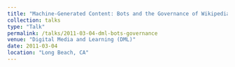 ```yaml
---
title: "Machine-Generated Content: Bots and the Governance of Wikipedia"
collection: talks
type: "Talk"
permalink: /talks/2011-03-04-dml-bots-governance
venue: "Digital Media and Learning (DML)"
date: 2011-03-04
location: "Long Beach, CA"
---
```

